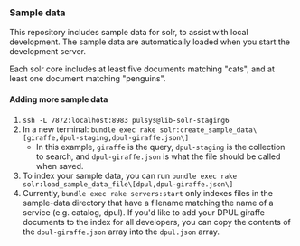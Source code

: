 ### Sample data

This repository includes sample data for solr, to assist with local development.
The sample data are automatically loaded when you start the development server.

Each solr core includes at least five documents matching "cats", and at least
one document matching "penguins".

#### Adding more sample data

1. `ssh -L 7872:localhost:8983 pulsys@lib-solr-staging6`
1. In a new terminal: `bundle exec rake solr:create_sample_data\[giraffe,dpul-staging,dpul-giraffe.json\]`
    * In this example, `giraffe` is the query, `dpul-staging` is the collection to search, and `dpul-giraffe.json` is what the file should be called when saved.
1. To index your sample data, you can run `bundle exec rake solr:load_sample_data_file\[dpul,dpul-giraffe.json\]`
1. Currently, `bundle exec rake servers:start` only indexes files in the sample-data
directory that have a filename matching the name of a service (e.g. catalog, dpul).
If you'd like to add your DPUL giraffe documents to the index for all developers,
you can copy the contents of the `dpul-giraffe.json` array into the `dpul.json` array.
